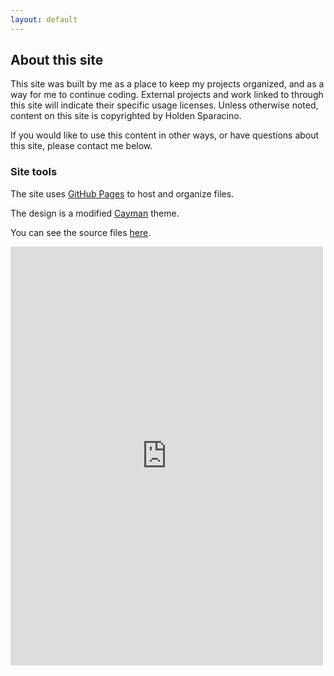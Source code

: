 ```yaml
---
layout: default
---
```


## About this site

This site was built by me as a place to keep my projects organized, and as a way for me to continue coding. External projects and work linked to through this site will indicate their specific usage licenses. Unless otherwise noted, content on this site is copyrighted by Holden Sparacino. 

If you would like to use this content in other ways, or have questions about this site, please contact me below.

### Site tools

The site uses [GitHub Pages](https://pages.github.com) to host and organize files. 

The design is a modified [Cayman](https://pages-themes.github.io/cayman/) theme.

You can see the source files [here](https://github.com/holdensparacino/holdensparacino.github.io).

<iframe id="contact-form" src="https://docs.google.com/forms/d/e/1FAIpQLSdF2-jt4IzQfpnvxtYXM8EoDYN46iPiZ6D-wnoplDk7bBUtjg/viewform?embedded=true" width="500" height="670" frameborder="0" marginheight="0" marginwidth="0">Loading...</iframe>
